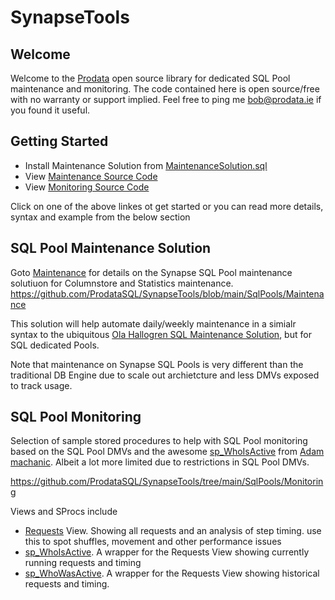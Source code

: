 # SynapseTools
## Welcome
Welcome to the [Prodata](https://www.prodata.ie) open source library for dedicated SQL Pool maintenance and monitoring. The code contained here is open source/free with no warranty or support implied. Feel free to ping me bob@prodata.ie if you found it useful.


## Getting Started
* Install Maintenance Solution from [MaintenanceSolution.sql](https://github.com/ProdataSQL/SynapseTools/blob/main/SqlPools/Maintenance/MaintenanceSolution.sql)
* View [Maintenance Source Code](https://github.com/ProdataSQL/SynapseTools/blob/main/SqlPools/Maintenance)
* View [Monitoring Source Code](https://github.com/ProdataSQL/SynapseTools/blob/main/SqlPools/Monitoring)

Click on one of the above linkes ot get started or you can read more details, syntax and example from the below  section


## SQL Pool Maintenance Solution
Goto [Maintenance](https://github.com/ProdataSQL/SynapseTools/blob/main/SqlPools/Maintenance) for details on the Synapse SQL Pool maintenance solutiuon for Columnstore and Statistics maintenance.
https://github.com/ProdataSQL/SynapseTools/blob/main/SqlPools/Maintenance

This solution will help automate daily/weekly maintenance in a simialr syntax to the ubiquitous  [Ola Hallogren SQL Maintenance Solution](https://ola.hallengren.com/), but for SQL dedicated Pools.

Note that maintenance on Synapse SQL Pools is very different than the traditional DB Engine due to scale out archietcture and less DMVs exposed to track usage.


## SQL Pool Monitoring
Selection of sample stored procedures to help with SQL Pool monitoring based on the SQL Pool DMVs and the awesome  [sp_WhoIsActive](http://whoisactive.com/) from [Adam machanic](http://dataeducation.com/about/). Albeit a lot more limited due to restrictions in SQL Pool DMVs.

https://github.com/ProdataSQL/SynapseTools/tree/main/SqlPools/Monitoring

Views and SProcs include
* [Requests](https://github.com/ProdataSQL/SynapseTools/blob/main/SqlPools/Monitoring/Requests.sql) View. 
Showing  all requests and an analysis of step timing. use this to spot shuffles, movement and other performance issues
* [sp_WhoIsActive](https://github.com/ProdataSQL/SynapseTools/blob/main/SqlPools/Monitoring/sp_WhoIsActive.sql). A wrapper for the Requests View showing currently running requests and timing
* [sp_WhoWasActive](https://github.com/ProdataSQL/SynapseTools/blob/main/SqlPools/Monitoring/sp_WhoWasActive.sql). A wrapper for the Requests View showing historical requests and timing.






